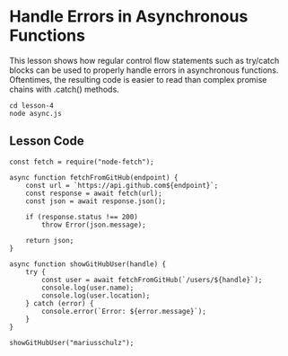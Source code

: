 # Handle Errors in Asynchronous Functions

This lesson shows how regular control flow statements such as try/catch blocks can be used to properly handle errors in asynchronous functions. Oftentimes, the resulting code is easier to read than complex promise chains with .catch() methods.

```
cd lesson-4
node async.js
```

## Lesson Code

```
const fetch = require("node-fetch");

async function fetchFromGitHub(endpoint) {
    const url = `https://api.github.com${endpoint}`;
    const response = await fetch(url);
    const json = await response.json();

    if (response.status !== 200)
        throw Error(json.message);

    return json;
}

async function showGitHubUser(handle) {
    try {
        const user = await fetchFromGitHub(`/users/${handle}`);
        console.log(user.name);
        console.log(user.location);
    } catch (error) {
        console.error(`Error: ${error.message}`);
    }
}

showGitHubUser("mariusschulz");
```
